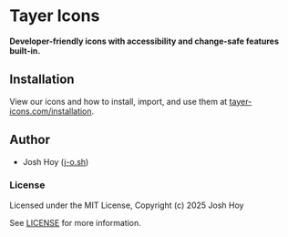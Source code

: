 # Tayer Icons

**Developer-friendly icons with accessibility and change-safe features built-in.**

## Installation

View our icons and how to install, import, and use them at [tayer-icons.com/installation](https://tayer-icons/installation).

## Author

- Josh Hoy ([j-o.sh](https://j-o.sh))

### License

Licensed under the MIT License, Copyright (c) 2025 Josh Hoy

See [LICENSE](./LICENSE) for more information.